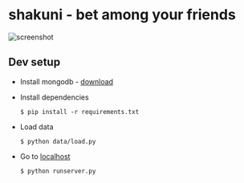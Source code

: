 # shakuni - bet among your friends

![screenshot](https://farm6.staticflickr.com/5039/14380894175_77ff29ff29_b.jpg)

## Dev setup

 * Install mongodb - [download](http://www.mongodb.org/downloads)

 * Install dependencies

    ```
    $ pip install -r requirements.txt
    ```

 * Load data

    ```
    $ python data/load.py
    ```

 *  Go to [localhost](http://localhost:5000)

    ```
    $ python runserver.py
    ```
